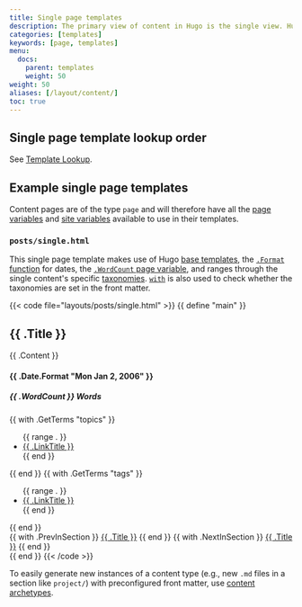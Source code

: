 ```yaml
---
title: Single page templates
description: The primary view of content in Hugo is the single view. Hugo will render every Markdown file provided with a corresponding single template.
categories: [templates]
keywords: [page, templates]
menu:
  docs:
    parent: templates
    weight: 50
weight: 50
aliases: [/layout/content/]
toc: true
---
```


## Single page template lookup order

See [Template Lookup](/templates/lookup-order/).

## Example single page templates

Content pages are of the type `page` and will therefore have all the [page variables][pagevars] and [site variables] available to use in their templates.

### `posts/single.html`

This single page template makes use of Hugo [base templates], the [`.Format` function] for dates, the [`.WordCount` page variable][pagevars], and ranges through the single content's specific [taxonomies][pagetaxonomy]. [`with`] is also used to check whether the taxonomies are set in the front matter.

{{< code file="layouts/posts/single.html" >}}
{{ define "main" }}
  <section id="main">
    <h1 id="title">{{ .Title }}</h1>
    <div>
      <article id="content">
        {{ .Content }}
      </article>
    </div>
  </section>
  <aside id="meta">
    <div>
      <section>
        <h4 id="date"> {{ .Date.Format "Mon Jan 2, 2006" }} </h4>
        <h5 id="wordcount"> {{ .WordCount }} Words </h5>
      </section>
      {{ with .GetTerms "topics" }}
        <ul id="topics">
          {{ range . }}
            <li><a href="{{ .RelPermalink }}">{{ .LinkTitle }}</a></li>
          {{ end }}
        </ul>
      {{ end }}
      {{ with .GetTerms "tags" }}
        <ul id="tags">
          {{ range . }}
            <li><a href="{{ .RelPermalink }}">{{ .LinkTitle }}</a></li>
          {{ end }}
        </ul>
      {{ end }}
    </div>
    <div>
      {{ with .PrevInSection }}
        <a class="previous" href="{{ .Permalink }}"> {{ .Title }}</a>
      {{ end }}
      {{ with .NextInSection }}
        <a class="next" href="{{ .Permalink }}"> {{ .Title }}</a>
      {{ end }}
    </div>
  </aside>
{{ end }}
{{< /code >}}

To easily generate new instances of a content type (e.g., new `.md` files in a section like `project/`) with preconfigured front matter, use [content archetypes][archetypes].

[archetypes]: /content-management/archetypes/
[base templates]: /templates/base/
[content type]: /content-management/types/
[directory structure]: /getting-started/directory-structure/
[dry]: https://en.wikipedia.org/wiki/Don%27t_repeat_yourself
[`.format` function]: /functions/format/
[front matter]: /content-management/front-matter/
[pagetaxonomy]: /templates/taxonomy-templates/#list-terms-assigned-to-a-page
[pagevars]: /variables/page/
[partials]: /templates/partials/
[section]: /content-management/sections/
[site variables]: /variables/site/
[spf13]: https://spf13.com/
[`with`]: /functions/with/
